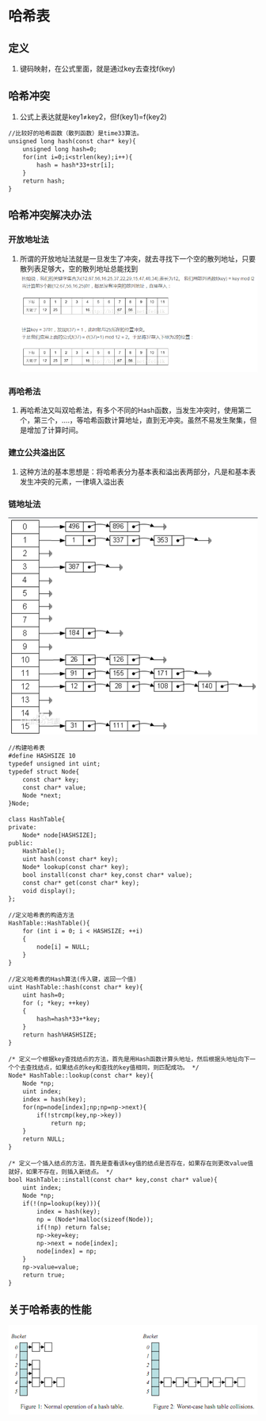 # 哈希表

## 定义
1. 键码映射，在公式里面，就是通过key去查找f(key)

## 哈希冲突
1. 公式上表达就是key1≠key2，但f(key1)=f(key2)
```
//比较好的哈希函数（散列函数）是time33算法。
unsigned long hash(const char* key){
    unsigned long hash=0;
    for(int i=0;i<strlen(key);i++){
        hash = hash*33+str[i];
    }  
    return hash;
}
```

## 哈希冲突解决办法
### 开放地址法
1. 所谓的开放地址法就是一旦发生了冲突，就去寻找下一个空的散列地址，只要散列表足够大，空的散列地址总能找到
![](开放地址法.png)
### 再哈希法
1. 再哈希法又叫双哈希法，有多个不同的Hash函数，当发生冲突时，使用第二个，第三个，….，等哈希函数计算地址，直到无冲突。虽然不易发生聚集，但是增加了计算时间。
### 建立公共溢出区
1. 这种方法的基本思想是：将哈希表分为基本表和溢出表两部分，凡是和基本表发生冲突的元素，一律填入溢出表
### 链地址法
![](链地址法.png)
```
//构建哈希表
#define HASHSIZE 10
typedef unsigned int uint;
typedef struct Node{
    const char* key;
    const char* value;
    Node *next;
}Node;

class HashTable{
private:
    Node* node[HASHSIZE];
public:
    HashTable();
    uint hash(const char* key);
    Node* lookup(const char* key);
    bool install(const char* key,const char* value);
    const char* get(const char* key);
    void display();
};

//定义哈希表的构造方法
HashTable::HashTable(){
    for (int i = 0; i < HASHSIZE; ++i)
    {
        node[i] = NULL;
    }
}

//定义哈希表的Hash算法(传入键，返回一个值)
uint HashTable::hash(const char* key){
    uint hash=0;
    for (; *key; ++key)
    {
        hash=hash*33+*key;
    }
    return hash%HASHSIZE;
}

/* 定义一个根据key查找结点的方法，首先是用Hash函数计算头地址，然后根据头地址向下一个个去查找结点，如果结点的key和查找的key值相同，则匹配成功。 */
Node* HashTable::lookup(const char* key){
    Node *np;
    uint index;
    index = hash(key);
    for(np=node[index];np;np=np->next){
        if(!strcmp(key,np->key))
            return np;
    }
    return NULL;
}

/* 定义一个插入结点的方法，首先是查看该key值的结点是否存在，如果存在则更改value值就好，如果不存在，则插入新结点。 */
bool HashTable::install(const char* key,const char* value){
    uint index;
    Node *np;
    if(!(np=lookup(key))){
        index = hash(key);
        np = (Node*)malloc(sizeof(Node));
        if(!np) return false;
        np->key=key;
        np->next = node[index];
        node[index] = np;
    }
    np->value=value;
    return true;
}
```

## 关于哈希表的性能
![](性能.png)